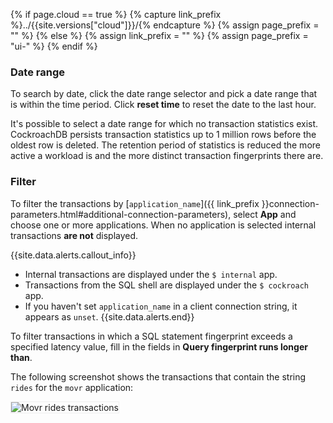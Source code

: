{% if page.cloud == true %}
  {% capture link_prefix %}../{{site.versions["cloud"]}}/{% endcapture %}
  {% assign page_prefix = "" %}
{% else %}
  {% assign link_prefix = "" %}
  {% assign page_prefix = "ui-" %}
{% endif %}

### Date range

To search by date, click the date range selector and pick a date range that is within the time period. Click **reset time** to reset the date to the last hour.

It's possible to select a date range for which no transaction statistics exist. CockroachDB persists transaction statistics up to 1 million rows before the oldest row is deleted. The retention period of statistics is reduced the more active a workload is and the more distinct transaction fingerprints there are.

### Filter

To filter the transactions by [`application_name`]({{ link_prefix }}connection-parameters.html#additional-connection-parameters), select **App** and choose one or more applications. When no application is selected internal transactions **are not** displayed.

{{site.data.alerts.callout_info}}
- Internal transactions are displayed under the `$ internal` app.
- Transactions from the SQL shell are displayed under the `$ cockroach` app.
- If you haven't set `application_name` in a client connection string, it appears as `unset`.
{{site.data.alerts.end}}

To filter transactions in which a SQL statement fingerprint exceeds a specified latency value, fill in the fields in **Query fingerprint runs longer than**.

The following screenshot shows the transactions that contain the string `rides` for the `movr` application:

<img src="{{ 'images/v21.2/movr-transactions-rides.png' | relative_url }}" alt="Movr rides transactions" style="border:1px solid #eee;max-width:80%" />
